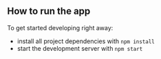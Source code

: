 ## How to run the app

To get started developing right away:

* install all project dependencies with `npm install`
* start the development server with `npm start`